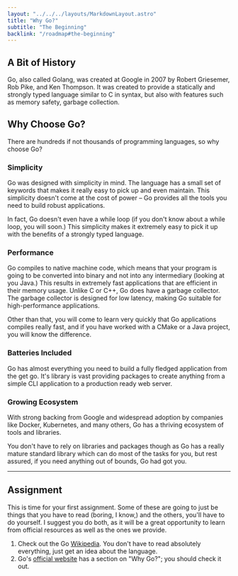```yaml
---
layout: "../../../layouts/MarkdownLayout.astro"
title: "Why Go?"
subtitle: "The Beginning"
backlink: "/roadmap#the-beginning"
---
```


## A Bit of History

Go, also called Golang, was created at Google in 2007 by Robert Griesemer, Rob Pike, and Ken Thompson. It was created to provide a statically and strongly typed language similar to C in syntax, but also with features such as memory safety, garbage collection.

## Why Choose Go?

There are hundreds if not thousands of programming languages, so why choose Go?

### Simplicity

Go was designed with simplicity in mind. The language has a small set of keywords that makes it really easy to pick up and even maintain. This simplicity doesn't come at the cost of power – Go provides all the tools you need to build robust applications.

In fact, Go doesn't even have a while loop (if you don't know about a while loop, you will soon.) This simplicity makes it extremely easy to pick it up with the benefits of a strongly typed language.

### Performance

Go compiles to native machine code, which means that your program is going to be converted into binary and not into any intermediary (looking at you Java.) This results in extremely fast applications that are efficient in their memory usage. Unlike C or C++, Go does have a garbage collector. The garbage collector is designed for low latency, making Go suitable for high-performance applications.

Other than that, you will come to learn very quickly that Go applications compiles really fast, and if you have worked with a CMake or a Java project, you will know the difference.

### Batteries Included

Go has almost everything you need to build a fully fledged application from the get go. It's library is vast providing packages to create anything from a simple CLI application to a production ready web server.

### Growing Ecosystem

With strong backing from Google and widespread adoption by companies like Docker, Kubernetes, and many others, Go has a thriving ecosystem of tools and libraries.

You don't have to rely on libraries and packages though as Go has a really mature standard library which can do most of the tasks for you, but rest assured, if you need anything out of bounds, Go had got you.

---

## Assignment

This is time for your first assignment. Some of these are going to just be things that you have to read (boring, I know,) and the others, you'll have to do yourself. I suggest you do both, as it will be a great opportunity to learn from official resources as well as the ones we provide.

1. Check out the Go [Wikipedia](<https://en.wikipedia.org/wiki/Go_(programming_language)>). You don't have to read absolutely everything, just get an idea about the language.
2. Go's [official website](<https://go.dev/#>) has a section on "Why Go?"; you should check it out. 
